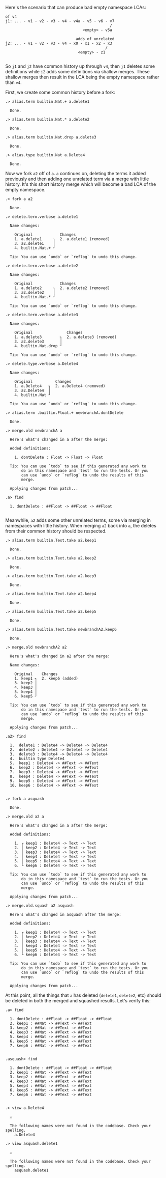 
Here's the scenario that can produce bad empty namespace LCAs:

```deletes
of v4
j1: ... - v1 - v2 - v3 - v4 - v4a - v5 - v6 - v7
                                              /
                                  <empty> - v5a

                               adds of unrelated
j2: ... - v1 - v2 - v3 - v4 - x0 - x1 - x2 - x3
                                            /
                                <empty> - z1


```

So `j1` and `j2` have common history up through `v4`, then `j1` deletes some definitions while `j2` adds some definitions via shallow merges. These shallow merges then result in the LCA being the empty namespace rather than `v4`.

First, we create some common history before a fork:

```ucm
.> alias.term builtin.Nat.+ a.delete1

  Done.

.> alias.term builtin.Nat.* a.delete2

  Done.

.> alias.term builtin.Nat.drop a.delete3

  Done.

.> alias.type builtin.Nat a.Delete4

  Done.

```
Now we fork `a2` off of `a`. `a` continues on, deleting the terms it added previously and then adding one unrelated term via a merge with little history. It's this short history merge which will become a bad LCA of the empty namespace.

```ucm
.> fork a a2

  Done.

.> delete.term.verbose a.delete1

  Name changes:
  
    Original            Changes
    1. a.delete1     ┐  2. a.delete1 (removed)
    3. a2.delete1    │  
    4. builtin.Nat.+ ┘  
  
  Tip: You can use `undo` or `reflog` to undo this change.

.> delete.term.verbose a.delete2

  Name changes:
  
    Original            Changes
    1. a.delete2     ┐  2. a.delete2 (removed)
    3. a2.delete2    │  
    4. builtin.Nat.* ┘  
  
  Tip: You can use `undo` or `reflog` to undo this change.

.> delete.term.verbose a.delete3

  Name changes:
  
    Original               Changes
    1. a.delete3        ┐  2. a.delete3 (removed)
    3. a2.delete3       │  
    4. builtin.Nat.drop ┘  
  
  Tip: You can use `undo` or `reflog` to undo this change.

.> delete.type.verbose a.Delete4

  Name changes:
  
    Original          Changes
    1. a.Delete4   ┐  2. a.Delete4 (removed)
    3. a2.Delete4  │  
    4. builtin.Nat ┘  
  
  Tip: You can use `undo` or `reflog` to undo this change.

.> alias.term .builtin.Float.+ newbranchA.dontDelete

  Done.

.> merge.old newbranchA a

  Here's what's changed in a after the merge:
  
  Added definitions:
  
    1. dontDelete : Float -> Float -> Float
  
  Tip: You can use `todo` to see if this generated any work to
       do in this namespace and `test` to run the tests. Or you
       can use `undo` or `reflog` to undo the results of this
       merge.

  Applying changes from patch...

.a> find

  1. dontDelete : ##Float -> ##Float -> ##Float
  

```
Meanwhile, `a2` adds some other unrelated terms, some via merging in namespaces with little history. When merging `a2` back into `a`, the deletes from their common history should be respected.

```ucm
.> alias.term builtin.Text.take a2.keep1

  Done.

.> alias.term builtin.Text.take a2.keep2

  Done.

.> alias.term builtin.Text.take a2.keep3

  Done.

.> alias.term builtin.Text.take a2.keep4

  Done.

.> alias.term builtin.Text.take a2.keep5

  Done.

.> alias.term builtin.Text.take newbranchA2.keep6

  Done.

.> merge.old newbranchA2 a2

  Here's what's changed in a2 after the merge:
  
  Name changes:
  
    Original    Changes
    1. keep1 ┐  2. keep6 (added)
    3. keep2 │  
    4. keep3 │  
    5. keep4 │  
    6. keep5 ┘  
  
  Tip: You can use `todo` to see if this generated any work to
       do in this namespace and `test` to run the tests. Or you
       can use `undo` or `reflog` to undo the results of this
       merge.

  Applying changes from patch...

.a2> find

  1.  delete1 : Delete4 -> Delete4 -> Delete4
  2.  delete2 : Delete4 -> Delete4 -> Delete4
  3.  delete3 : Delete4 -> Delete4 -> Delete4
  4.  builtin type Delete4
  5.  keep1 : Delete4 -> ##Text -> ##Text
  6.  keep2 : Delete4 -> ##Text -> ##Text
  7.  keep3 : Delete4 -> ##Text -> ##Text
  8.  keep4 : Delete4 -> ##Text -> ##Text
  9.  keep5 : Delete4 -> ##Text -> ##Text
  10. keep6 : Delete4 -> ##Text -> ##Text
  

```
```ucm
.> fork a asquash

  Done.

.> merge.old a2 a

  Here's what's changed in a after the merge:
  
  Added definitions:
  
    1. ┌ keep1 : Delete4 -> Text -> Text
    2. │ keep2 : Delete4 -> Text -> Text
    3. │ keep3 : Delete4 -> Text -> Text
    4. │ keep4 : Delete4 -> Text -> Text
    5. │ keep5 : Delete4 -> Text -> Text
    6. └ keep6 : Delete4 -> Text -> Text
  
  Tip: You can use `todo` to see if this generated any work to
       do in this namespace and `test` to run the tests. Or you
       can use `undo` or `reflog` to undo the results of this
       merge.

  Applying changes from patch...

.> merge.old.squash a2 asquash

  Here's what's changed in asquash after the merge:
  
  Added definitions:
  
    1. ┌ keep1 : Delete4 -> Text -> Text
    2. │ keep2 : Delete4 -> Text -> Text
    3. │ keep3 : Delete4 -> Text -> Text
    4. │ keep4 : Delete4 -> Text -> Text
    5. │ keep5 : Delete4 -> Text -> Text
    6. └ keep6 : Delete4 -> Text -> Text
  
  Tip: You can use `todo` to see if this generated any work to
       do in this namespace and `test` to run the tests. Or you
       can use `undo` or `reflog` to undo the results of this
       merge.

  Applying changes from patch...

```
At this point, all the things that `a` has deleted (`delete1`, `delete2`, etc) should be deleted in both the merged and squashed results. Let's verify this:

```ucm
.a> find

  1. dontDelete : ##Float -> ##Float -> ##Float
  2. keep1 : ##Nat -> ##Text -> ##Text
  3. keep2 : ##Nat -> ##Text -> ##Text
  4. keep3 : ##Nat -> ##Text -> ##Text
  5. keep4 : ##Nat -> ##Text -> ##Text
  6. keep5 : ##Nat -> ##Text -> ##Text
  7. keep6 : ##Nat -> ##Text -> ##Text
  

.asquash> find

  1. dontDelete : ##Float -> ##Float -> ##Float
  2. keep1 : ##Nat -> ##Text -> ##Text
  3. keep2 : ##Nat -> ##Text -> ##Text
  4. keep3 : ##Nat -> ##Text -> ##Text
  5. keep4 : ##Nat -> ##Text -> ##Text
  6. keep5 : ##Nat -> ##Text -> ##Text
  7. keep6 : ##Nat -> ##Text -> ##Text
  

```
```ucm
.> view a.Delete4

  ⚠️
  
  The following names were not found in the codebase. Check your spelling.
    a.Delete4

```
```ucm
.> view asquash.delete1

  ⚠️
  
  The following names were not found in the codebase. Check your spelling.
    asquash.delete1

```

